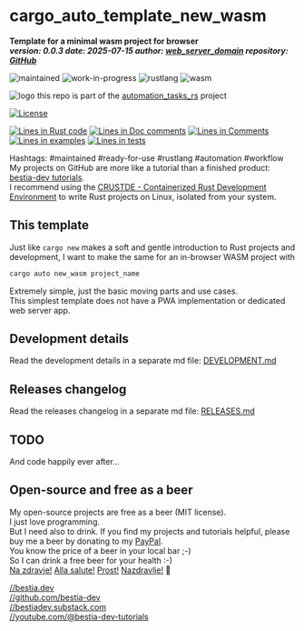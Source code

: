 <!-- markdownlint-disable MD041 -->
[//]: # (auto_md_to_doc_comments segment start A)

# cargo_auto_template_new_wasm

[//]: # (auto_cargo_toml_to_md start)

**Template for a minimal wasm project for browser**  
***version: 0.0.3 date: 2025-07-15 author: [web_server_domain](https://web_server_domain) repository: [GitHub](https://github.com/automation-tasks-rs/cargo_auto_template_new_wasm)***

 ![maintained](https://img.shields.io/badge/maintained-green)
 ![work-in-progress](https://img.shields.io/badge/work_in_progress-yellow)
 ![rustlang](https://img.shields.io/badge/rustlang-orange)
 ![wasm](https://img.shields.io/badge/wasm-orange)

[//]: # (auto_cargo_toml_to_md end)

 ![logo](https://raw.githubusercontent.com/automation-tasks-rs/cargo-auto/main/images/logo/logo_cargo_auto.svg)
 this repo is part of the [automation_tasks_rs](https://github.com/automation-tasks-rs) project
 
  [![License](https://img.shields.io/badge/license-MIT-blue.svg)](https://github.com/automation-tasks-rs/cargo_auto_template_new_wasm/blob/master/LICENSE)

[//]: # (auto_lines_of_code start)
[![Lines in Rust code](https://img.shields.io/badge/Lines_in_Rust-263-green.svg)](https://github.com/automation-tasks-rs/cargo_auto_template_new_wasm/)
[![Lines in Doc comments](https://img.shields.io/badge/Lines_in_Doc_comments-92-blue.svg)](https://github.com/automation-tasks-rs/cargo_auto_template_new_wasm/)
[![Lines in Comments](https://img.shields.io/badge/Lines_in_comments-71-purple.svg)](https://github.com/automation-tasks-rs/cargo_auto_template_new_wasm/)
[![Lines in examples](https://img.shields.io/badge/Lines_in_examples-0-yellow.svg)](https://github.com/automation-tasks-rs/cargo_auto_template_new_wasm/)
[![Lines in tests](https://img.shields.io/badge/Lines_in_tests-16-orange.svg)](https://github.com/automation-tasks-rs/cargo_auto_template_new_wasm/)

[//]: # (auto_lines_of_code end)

Hashtags: #maintained #ready-for-use #rustlang #automation #workflow  
My projects on GitHub are more like a tutorial than a finished product: [bestia-dev tutorials](https://github.com/bestia-dev/tutorials_rust_wasm).  
I recommend using the [CRUSTDE - Containerized Rust Development Environment](https://github.com/CRUSTDE-ContainerizedRustDevEnv/crustde_cnt_img_pod) to write Rust projects on Linux, isolated from your system.  

## This template

Just like `cargo new` makes a soft and gentle introduction to Rust projects and development, I want to make the same for an in-browser WASM project with 

```bash
cargo auto new_wasm project_name
```

Extremely simple, just the basic moving parts and use cases.  
This simplest template does not have a PWA implementation or dedicated web server app.

## Development details

Read the development details in a separate md file:
[DEVELOPMENT.md](DEVELOPMENT.md)

## Releases changelog

Read the releases changelog in a separate md file:
[RELEASES.md](RELEASES.md)

## TODO

And code happily ever after...

## Open-source and free as a beer

My open-source projects are free as a beer (MIT license).  
I just love programming.  
But I need also to drink. If you find my projects and tutorials helpful, please buy me a beer by donating to my [PayPal](https://paypal.me/LucianoBestia).  
You know the price of a beer in your local bar ;-)  
So I can drink a free beer for your health :-)  
[Na zdravje!](https://translate.google.com/?hl=en&sl=sl&tl=en&text=Na%20zdravje&op=translate) [Alla salute!](https://dictionary.cambridge.org/dictionary/italian-english/alla-salute) [Prost!](https://dictionary.cambridge.org/dictionary/german-english/prost) [Nazdravlje!](https://matadornetwork.com/nights/how-to-say-cheers-in-50-languages/) 🍻

[//bestia.dev](https://bestia.dev)  
[//github.com/bestia-dev](https://github.com/bestia-dev)  
[//bestiadev.substack.com](https://bestiadev.substack.com)  
[//youtube.com/@bestia-dev-tutorials](https://youtube.com/@bestia-dev-tutorials)  

[//]: # (auto_md_to_doc_comments segment end A)
